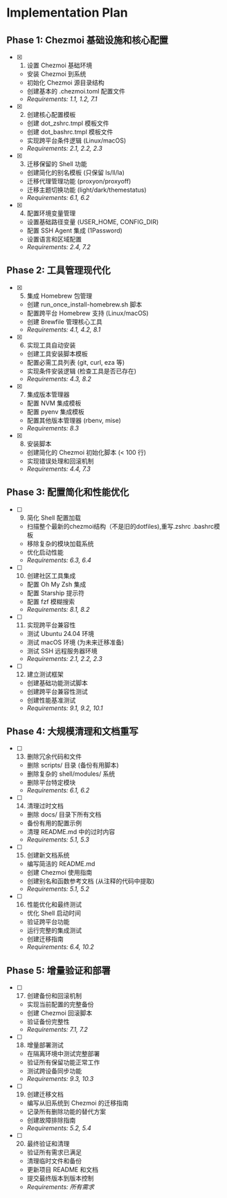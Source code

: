 # Implementation Plan

## Phase 1: Chezmoi 基础设施和核心配置

- [x] 1. 设置 Chezmoi 基础环境
  - 安装 Chezmoi 到系统
  - 初始化 Chezmoi 源目录结构
  - 创建基本的 .chezmoi.toml 配置文件
  - _Requirements: 1.1, 1.2, 7.1_

- [x] 2. 创建核心配置模板
  - 创建 dot_zshrc.tmpl 模板文件
  - 创建 dot_bashrc.tmpl 模板文件
  - 实现跨平台条件逻辑 (Linux/macOS)
  - _Requirements: 2.1, 2.2, 2.3_

- [x] 3. 迁移保留的 Shell 功能
  - 创建简化的别名模板 (只保留 ls/ll/la)
  - 迁移代理管理功能 (proxyon/proxyoff)
  - 迁移主题切换功能 (light/dark/themestatus)
  - _Requirements: 6.1, 6.2_

- [x] 4. 配置环境变量管理
  - 设置基础路径变量 (USER_HOME, CONFIG_DIR)
  - 配置 SSH Agent 集成 (1Password)
  - 设置语言和区域配置
  - _Requirements: 2.4, 7.2_

## Phase 2: 工具管理现代化

- [x] 5. 集成 Homebrew 包管理
  - 创建 run_once_install-homebrew.sh 脚本
  - 配置跨平台 Homebrew 支持 (Linux/macOS)
  - 创建 Brewfile 管理核心工具
  - _Requirements: 4.1, 4.2, 8.1_

- [x] 6. 实现工具自动安装
  - 创建工具安装脚本模板
  - 配置必需工具列表 (git, curl, eza 等)
  - 实现条件安装逻辑 (检查工具是否已存在)
  - _Requirements: 4.3, 8.2_

- [x] 7. 集成版本管理器
  - 配置 NVM 集成模板
  - 配置 pyenv 集成模板
  - 配置其他版本管理器 (rbenv, mise)
  - _Requirements: 8.3_

- [x] 8. 安装脚本
  - 创建简化的 Chezmoi 初始化脚本 (< 100 行)
  - 实现错误处理和回滚机制
  - _Requirements: 4.4, 7.3_

## Phase 3: 配置简化和性能优化

- [ ] 9. 简化 Shell 配置加载
  - 扫描整个最新的chezmoi结构（不是旧的dotfiles),重写.zshrc .bashrc模板
  - 移除复杂的模块加载系统
  - 优化启动性能 
  - _Requirements: 6.3, 6.4_

- [ ] 10. 创建社区工具集成
  - 配置 Oh My Zsh 集成
  - 配置 Starship 提示符
  - 配置 fzf 模糊搜索
  - _Requirements: 8.1, 8.2_

- [ ] 11. 实现跨平台兼容性
  - 测试 Ubuntu 24.04 环境
  - 测试 macOS 环境 (为未来迁移准备)
  - 测试 SSH 远程服务器环境
  - _Requirements: 2.1, 2.2, 2.3_

- [ ] 12. 建立测试框架
  - 创建基础功能测试脚本
  - 创建跨平台兼容性测试
  - 创建性能基准测试
  - _Requirements: 9.1, 9.2, 10.1_

## Phase 4: 大规模清理和文档重写

- [ ] 13. 删除冗余代码和文件
  - 删除 scripts/ 目录 (备份有用脚本)
  - 删除复杂的 shell/modules/ 系统
  - 删除平台特定模块
  - _Requirements: 6.1, 6.2_

- [ ] 14. 清理过时文档
  - 删除 docs/ 目录下所有文档
  - 备份有用的配置示例
  - 清理 README.md 中的过时内容
  - _Requirements: 5.1, 5.3_

- [ ] 15. 创建新文档系统
  - 编写简洁的 README.md
  - 创建 Chezmoi 使用指南
  - 创建别名和函数参考文档 (从注释的代码中提取)
  - _Requirements: 5.1, 5.2_

- [ ] 16. 性能优化和最终测试
  - 优化 Shell 启动时间
  - 验证跨平台功能
  - 运行完整的集成测试
  - 创建迁移指南
  - _Requirements: 6.4, 10.2_

## Phase 5: 增量验证和部署

- [ ] 17. 创建备份和回滚机制
  - 实现当前配置的完整备份
  - 创建 Chezmoi 回滚脚本
  - 验证备份完整性
  - _Requirements: 7.1, 7.2_

- [ ] 18. 增量部署测试
  - 在隔离环境中测试完整部署
  - 验证所有保留功能正常工作
  - 测试跨设备同步功能
  - _Requirements: 9.3, 10.3_

- [ ] 19. 创建迁移文档
  - 编写从旧系统到 Chezmoi 的迁移指南
  - 记录所有删除功能的替代方案
  - 创建故障排除指南
  - _Requirements: 5.2, 5.4_

- [ ] 20. 最终验证和清理
  - 验证所有需求已满足
  - 清理临时文件和备份
  - 更新项目 README 和文档
  - 提交最终版本到版本控制
  - _Requirements: 所有需求_